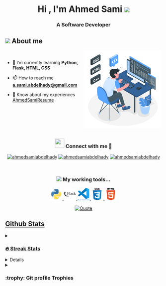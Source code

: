 <h1 align="center"><b>Hi , I'm Ahmed Sami </b><img src="https://media2.giphy.com/media/1r8YvFB47nAsAy36mp/giphy_s.gif?cid=ecf05e47yug79lmxqtnvmspk63kgv8waa3fxwlehn2msqlq1&ep=v1_stickers_search&rid=giphy_s.gif&ct=s" width="35"></h1>
<h3 align="center">A Software Developer</h3>

</p>

## <picture><img src = "https://media2.giphy.com/media/f7omQNmgiyjj5sffvZ/giphy_s.gif?cid=ecf05e47gylpnahb79rs731faew5ctx9ayc1uk90q7u8k16s&ep=v1_stickers_search&rid=giphy_s.gif&ct=s" width = 50px></picture> **About me**

<picture> <img align="right" src="https://github.com/0xAbdulKhalid/0xAbdulKhalid/raw/main/assets/mdImages/programming.svg" width = 250px></picture>

<br>

- 🌱 I’m currently learning **Python, Flask, HTML, CSS**

- 📫 How to reach me **a.sami.abdelhady@gmail.com**

- 📄 Know about my experiences [AhmedSamiResume](https://drive.google.com/file/d/1ShOzjWo2bDkvUMEOYUbwDjhZFufpHHww/view?usp=drive_link)
</p>
<br>
</p>
<br>
</p>
<br>
<h3 align="center"><img src="https://media.giphy.com/media/iY8CRBdQXODJSCERIr/giphy.gif" width="30" height="30"> Connect with me 🤝</h3>
<p align="center">
<a href="https://twitter.com/ahmad_sami111" target="_blank"><img src="https://raw.githubusercontent.com/rahuldkjain/github-profile-readme-generator/master/src/images/icons/Social/twitter.svg" alt="ahmedsamiabdelhady" height="30" width="40" /></a>
<a href="https://www.linkedin.com/in/a-sami-abdelhady/" target="_blank"><img src="https://raw.githubusercontent.com/rahuldkjain/github-profile-readme-generator/master/src/images/icons/Social/linked-in-alt.svg" alt="ahmedsamiabdelhady" height="30" width="40" /></a>
<a href="https://www.facebook.com/Sami.9795" target="_blank"><img src="https://raw.githubusercontent.com/rahuldkjain/github-profile-readme-generator/master/src/images/icons/Social/facebook.svg" alt="ahmedsamiabdelhady
" height="30" width="40" /></a>
</p>
<br>
<h3 align="center"><img src="https://media.giphy.com/media/iY8CRBdQXODJSCERIr/giphy.gif" width="30px">&nbsp;My working tools...</h3>
<p align="center"> <a href="https://www.python.org/" target="_blank" rel="noreferrer"> <img src="https://raw.githubusercontent.com/devicons/devicon/master/icons/python/python-original.svg" alt="python" width="40" height="40"/> </a> <a href="https://flask.palletsprojects.com/en/2.3.x/" target="_blank" rel="noreferrer"> <img src="https://raw.githubusercontent.com/devicons/devicon/master/icons/flask/flask-original-wordmark.svg" alt="flask" width="40" height="40"/> </a> <a href="hhttps://code.visualstudio.com/" target="_blank" rel="noreferrer"> <img src="https://raw.githubusercontent.com/devicons/devicon/master/icons/vscode/vscode-original-wordmark.svg" alt="VScode" width="40" height="40"/> </a> <a href="https://www.w3schools.com/css/" target="_blank" rel="noreferrer"> <img src="https://raw.githubusercontent.com/devicons/devicon/master/icons/css3/css3-original-wordmark.svg" alt="css3" width="40" height="40"/> </a> <a href="https://www.w3.org/html/" target="_blank" rel="noreferrer"> <img src="https://raw.githubusercontent.com/devicons/devicon/master/icons/html5/html5-original-wordmark.svg" alt="html5" width="40" height="40"/> </a> </p>

<p align = "center">
	<a href="https://github.com/piyushsuthar/github-readme-quotes"> <img alt = "Quote" src="https://quotes-github-readme.vercel.app/api?type=horizontal&theme=tokyonight&animation=grow_out_in&quoteCategory=programming">
</p>

## </picture> Github Stats

<details><summary><h3> 🔥 Streak Stats</h3></summary>

----	

<p align="center"><img src="https://github-readme-streak-stats.herokuapp.com/?user=3omarbadr&theme=tokyonight_duo" alt="3omarbadr" /></p>

</details>
  
<details><summary><h3>💻 GitHub Profile Stats</h3></summary>

----
	
<p align="center">
    <a href="https://github.com/anuraghazra/github-readme-stats">
	    <img alt="3omarbadr's Github Stats" src="https://github-readme-stats.vercel.app/api?username=3omarbadr&show_icons=true&count_private=true&locale=en&theme=tokyonight&layout=compact" height="230px"/></a>
	  <img src="https://github-readme-stats.vercel.app/api/top-langs?username=3omarbadr&langs_count=10&show_icons=true&locale=en&theme=tokyonight" alt="3omarbadr" height="230px"/>
<br/>

  <b>Note:</b> Top languages is only a metric of the languages my public code consists of and doesn't reflect experience or skill level.
  </p>
</details>

<details><summary> <h3> :trophy: Git profile Trophies </h3></summary>

----
	
<p align="center"> <a href="https://github.com/ryo-ma/github-profile-trophy"><img src="https://github-profile-trophy.vercel.app/?username=3omarbadr&layout=compact&theme=tokyonight&column=4&margin-w=15&margin-h=15" alt="3omarbadr" /></a> </p>
	
</details>
